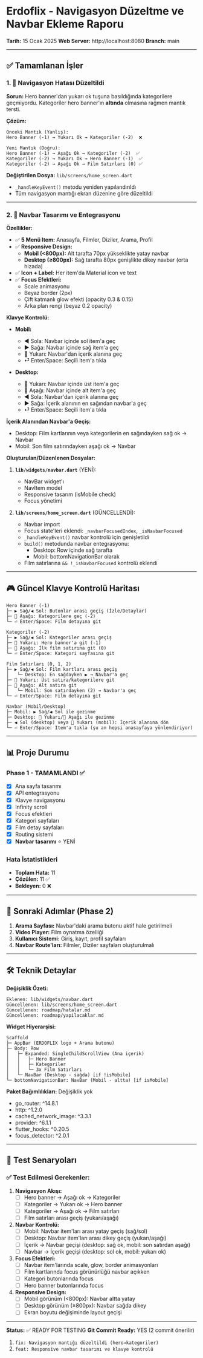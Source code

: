 # Erdoflix - Navigasyon Düzeltme ve Navbar Ekleme Raporu

**Tarih:** 15 Ocak 2025
**Web Server:** http://localhost:8080
**Branch:** main

---

## ✅ Tamamlanan İşler

### 1. 🐛 Navigasyon Hatası Düzeltildi

**Sorun:** Hero banner'dan yukarı ok tuşuna basıldığında kategorilere geçmiyordu. Kategoriler hero banner'ın **altında** olmasına rağmen mantık tersti.

**Çözüm:**
```
Önceki Mantık (Yanlış):
Hero Banner (-1) → Yukarı Ok → Kategoriler (-2)  ❌

Yeni Mantık (Doğru):
Hero Banner (-1) → Aşağı Ok → Kategoriler (-2)  ✅
Kategoriler (-2) → Yukarı Ok → Hero Banner (-1)  ✅
Kategoriler (-2) → Aşağı Ok → Film Satırları (0) ✅
```

**Değiştirilen Dosya:** `lib/screens/home_screen.dart`
- `_handleKeyEvent()` metodu yeniden yapılandırıldı
- Tüm navigasyon mantığı ekran düzenine göre düzeltildi

---

### 2. 🎨 Navbar Tasarımı ve Entegrasyonu

**Özellikler:**
- ✅ **5 Menü Item:** Anasayfa, Filmler, Diziler, Arama, Profil
- ✅ **Responsive Design:**
  - **Mobil (<800px):** Alt tarafta 70px yükseklikte yatay navbar
  - **Desktop (≥800px):** Sağ tarafta 80px genişlikte dikey navbar (orta hizada)
- ✅ **Icon + Label:** Her item'da Material icon ve text
- ✅ **Focus Efektleri:**
  - Scale animasyonu
  - Beyaz border (2px)
  - Çift katmanlı glow efekti (opacity 0.3 & 0.15)
  - Arka plan rengi (beyaz 0.2 opacity)

**Klavye Kontrolü:**
- **Mobil:**
  - ◀️ Sola: Navbar içinde sol item'a geç
  - ▶️ Sağa: Navbar içinde sağ item'a geç
  - 🔼 Yukarı: Navbar'dan içerik alanına geç
  - ⏎ Enter/Space: Seçili item'a tıkla

- **Desktop:**
  - 🔼 Yukarı: Navbar içinde üst item'a geç
  - 🔽 Aşağı: Navbar içinde alt item'a geç
  - ◀️ Sola: Navbar'dan içerik alanına geç
  - ▶️ Sağa: İçerik alanının en sağından navbar'a geç
  - ⏎ Enter/Space: Seçili item'a tıkla

**İçerik Alanından Navbar'a Geçiş:**
- Desktop: Film kartlarının veya kategorilerin en sağındayken sağ ok → Navbar
- Mobil: Son film satırındayken aşağı ok → Navbar

**Oluşturulan/Düzenlenen Dosyalar:**
1. **`lib/widgets/navbar.dart`** (YENİ):
   - NavBar widget'ı
   - NavItem model
   - Responsive tasarım (isMobile check)
   - Focus yönetimi

2. **`lib/screens/home_screen.dart`** (GÜNCELLENDİ):
   - Navbar import
   - Focus state'leri eklendi: `_navbarFocusedIndex`, `_isNavbarFocused`
   - `_handleKeyEvent()` navbar kontrolü için genişletildi
   - `build()` metodunda navbar entegrasyonu:
     - Desktop: Row içinde sağ tarafta
     - Mobil: bottomNavigationBar olarak
   - Film satırlarına `&& !_isNavbarFocused` kontrolü eklendi

---

## 🎮 Güncel Klavye Kontrolü Haritası

```
Hero Banner (-1)
├─ ▶️ Sağ/◀️ Sol: Butonlar arası geçiş (İzle/Detaylar)
├─ 🔽 Aşağı: Kategorilere geç (-2)
└─ ⏎ Enter/Space: Film detayına git

Kategoriler (-2)
├─ ▶️ Sağ/◀️ Sol: Kategoriler arası geçiş
├─ 🔼 Yukarı: Hero banner'a git (-1)
├─ 🔽 Aşağı: İlk film satırına git (0)
└─ ⏎ Enter/Space: Kategori sayfasına git

Film Satırları (0, 1, 2)
├─ ▶️ Sağ/◀️ Sol: Film kartları arası geçiş
│   └─ Desktop: En sağdayken ▶️ → Navbar'a geç
├─ 🔼 Yukarı: Üst satıra/kategorilere git
├─ 🔽 Aşağı: Alt satıra git
│   └─ Mobil: Son satırdayken (2) → Navbar'a geç
└─ ⏎ Enter/Space: Film detayına git

Navbar (Mobil/Desktop)
├─ Mobil: ▶️ Sağ/◀️ Sol ile gezinme
├─ Desktop: 🔼 Yukarı/🔽 Aşağı ile gezinme
├─ ◀️ Sol (desktop) veya 🔼 Yukarı (mobil): İçerik alanına dön
└─ ⏎ Enter/Space: Item'a tıkla (şu an hepsi anasayfaya yönlendiriyor)
```

---

## 📊 Proje Durumu

### Phase 1 - TAMAMLANDI ✅
- [x] Ana sayfa tasarımı
- [x] API entegrasyonu
- [x] Klavye navigasyonu
- [x] Infinity scroll
- [x] Focus efektleri
- [x] Kategori sayfaları
- [x] Film detay sayfaları
- [x] Routing sistemi
- [x] **Navbar tasarımı** ⭐ YENİ

### Hata İstatistikleri
- **Toplam Hata:** 11
- **Çözülen:** 11 ✅
- **Bekleyen:** 0 ❌

---

## 🚀 Sonraki Adımlar (Phase 2)

1. **Arama Sayfası:** Navbar'daki arama butonu aktif hale getirilmeli
2. **Video Player:** Film oynatma özelliği
3. **Kullanıcı Sistemi:** Giriş, kayıt, profil sayfaları
4. **Navbar Route'ları:** Filmler, Diziler sayfaları oluşturulmalı

---

## 🛠️ Teknik Detaylar

**Değişiklik Özeti:**
```
Eklenen: lib/widgets/navbar.dart
Güncellenen: lib/screens/home_screen.dart
Güncellenen: roadmap/hatalar.md
Güncellenen: roadmap/yapilacaklar.md
```

**Widget Hiyerarşisi:**
```
Scaffold
├─ AppBar (ERDOFLIX logo + Arama butonu)
├─ Body: Row
│   ├─ Expanded: SingleChildScrollView (Ana içerik)
│   │   ├─ Hero Banner
│   │   ├─ Kategoriler
│   │   └─ 3x Film Satırları
│   └─ NavBar (Desktop - sağda) [if !isMobile]
└─ bottomNavigationBar: NavBar (Mobil - altta) [if isMobile]
```

**Paket Bağımlılıkları:** Değişiklik yok
- go_router: ^14.8.1
- http: ^1.2.0
- cached_network_image: ^3.3.1
- provider: ^6.1.1
- flutter_hooks: ^0.20.5
- focus_detector: ^2.0.1

---

## 🎯 Test Senaryoları

### ✅ Test Edilmesi Gerekenler:

1. **Navigasyon Akışı:**
   - [ ] Hero banner → Aşağı ok → Kategoriler
   - [ ] Kategoriler → Yukarı ok → Hero banner
   - [ ] Kategoriler → Aşağı ok → Film satırları
   - [ ] Film satırları arası geçiş (yukarı/aşağı)

2. **Navbar Kontrolü:**
   - [ ] Mobil: Navbar item'ları arası yatay geçiş (sağ/sol)
   - [ ] Desktop: Navbar item'ları arası dikey geçiş (yukarı/aşağı)
   - [ ] İçerik → Navbar geçişi (desktop: sağ ok, mobil: son satırdan aşağı)
   - [ ] Navbar → İçerik geçişi (desktop: sol ok, mobil: yukarı ok)

3. **Focus Efektleri:**
   - [ ] Navbar item'larında scale, glow, border animasyonları
   - [ ] Film kartlarında focus görünürlüğü navbar açıkken
   - [ ] Kategori butonlarında focus
   - [ ] Hero banner butonlarında focus

4. **Responsive Design:**
   - [ ] Mobil görünüm (<800px): Navbar altta yatay
   - [ ] Desktop görünüm (≥800px): Navbar sağda dikey
   - [ ] Ekran boyutu değişiminde layout geçişi

---

**Status:** ✅ READY FOR TESTING
**Git Commit Ready:** YES (2 commit önerilir)
1. `fix: Navigasyon mantığı düzeltildi (hero↔kategoriler)`
2. `feat: Responsive navbar tasarımı ve klavye kontrolü`
